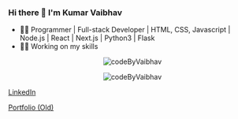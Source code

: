 ### Hi there 👋 I'm Kumar Vaibhav

- 👨‍💻 Programmer | Full-stack Developer | HTML, CSS, Javascript | Node.js | React | Next.js | Python3 | Flask
- 👷‍♂️ Working on my skills

<p align="center">
<img align="center" src="https://github-readme-stats.vercel.app/api/top-langs?username=codeByVaibhav&show_icons=true&locale=en&layout=compact" alt="codeByVaibhav" />
</p>

<p align="center">
<img align="center" src="https://github-readme-stats.vercel.app/api?username=codeByVaibhav&show_icons=true&locale=en" alt="codeByVaibhav" />
</p>

[LinkedIn](https://www.linkedin.com/in/kumar-vaibhav-8b90011b0/)

[Portfolio (Old)](https://codebyvaibhav.github.io/)
